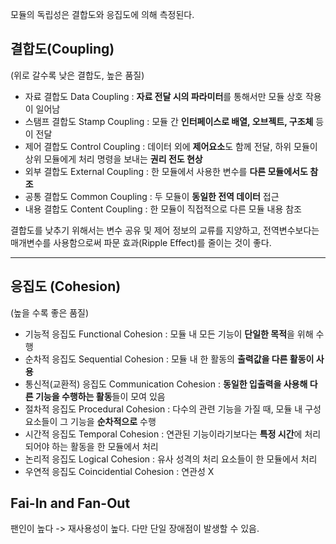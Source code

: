 모듈의 독립성은 결합도와 응집도에 의해 측정된다.

## 결합도(Coupling)
(위로 갈수록 낮은 결합도, 높은 품질)

+ 자료 결합도 Data Coupling : **자료 전달 시의 파라미터**를 통해서만 모듈 상호 작용이 일어남
+ 스탬프 결합도 Stamp Coupling : 모듈 간 **인터페이스로 배열, 오브젝트, 구조체** 등이 전달
+ 제어 결합도 Control Coupling : 데이터 외에 **제어요소**도 함께 전달, 하위 모듈이 상위 모듈에게 처리 명령을 보내는 **권리 전도 현상**
+ 외부 결합도 External Coupling : 한 모듈에서 사용한 변수를 **다른 모듈에서도 참조**
+ 공통 결합도 Common Coupling : 두 모듈이 **동일한 전역 데이터** 접근
+ 내용 결합도 Content Coupling : 한 모듈이 직접적으로 다른 모듈 내용 참조

결합도를 낮추기 위해서는 변수 공유 및 제어 정보의 교류를 지양하고, 전역변수보다는 매개변수를 사용함으로써 파문 효과(Ripple Effect)를 줄이는 것이 좋다.

---
      
## 응집도 (Cohesion)
(높을 수록 좋은 품질)

+ 기능적 응집도 Functional Cohesion : 모듈 내 모든 기능이 **단일한 목적**을 위해 수행
+ 순차적 응집도 Sequential Cohesion : 모듈 내 한 활동의 **출력값을 다른 활동이 사용**
+ 통신적(교환적) 응집도 Communication Cohesion : **동일한 입출력을 사용해 다른 기능을 수행하는 활동**들이 모여 있음
+ 절차적 응집도 Procedural Cohesion : 다수의 관련 기능을 가질 때, 모듈 내 구성 요소들이 그 기능을 **순차적으로** 수행
+ 시간적 응집도 Temporal Cohesion : 연관된 기능이라기보다는 **특정 시간**에 처리되어야 하는 활동을 한 모듈에서 처리
+ 논리적 응집도 Logical Cohesion : 유사 성격의 처리 요소들이 한 모듈에서 처리
+ 우연적 응집도 Coincidential Cohesion : 연관성 X

## Fai-In and Fan-Out
팬인이 높다 -> 재사용성이 높다. 다만 단일 장애점이 발생할 수 있음.